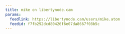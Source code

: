 ```yaml
---
title: mike on libertynode.cam
params:
  feedlink: https://libertynode.cam/users/mike.atom
  feedid: f7fb292dcd80426f6e07da8667f08b5c
---
```

